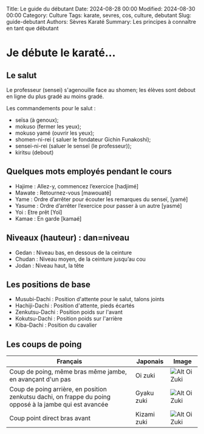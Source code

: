 Title: Le guide du débutant
Date: 2024-08-28 00:00
Modified: 2024-08-30 00:00
Category: Culture
Tags: karate, sevres, cos, culture, debutant
Slug: guide-debutant
Authors: Sèvres Karaté 
Summary: Les principes à connaître en tant que débutant

# Je débute le karaté...

## Le salut

Le professeur (sensei) s'agenouille face au shomen; les élèves sont debout en ligne du plus gradé au moins gradé.

Les commandements pour le salut :

- seïsa (à genoux);
- mokuso (fermer les yeux);
- mokuso yamé (ouvrir les yeux);
- shomen-ni-rei ( saluer le fondateur Gichin Funakoshi);
- sensei-ni-rei (saluer le senseï (le professeur));
- kiritsu (debout)

## Quelques mots employés pendant le cours

- Hajime : Allez-y, commencez l’exercice [hadjimé]
- Mawate : Retournez-vous [mawouaté]
- Yame : Ordre d’arrêter pour écouter les remarques du senseï, [yamé]
- Yasume : Ordre d’arrêter l’exercice pour passer à un autre [yasmé]
- Yoi : Etre prêt [Yoï]
- Kamae : En garde [kamaé]

## Niveaux (hauteur) : dan=niveau

- Gedan : Niveau bas, en dessous de la ceinture
- Chudan : Niveau moyen, de la ceinture jusqu’au cou 
- Jodan : Niveau haut, la tête

## Les positions de base

- Musubi-Dachi : Position d'attente pour le salut, talons joints 	
- Hachiji-Dachi : Position d'attente, pieds écartés 	
- Zenkutsu-Dachi : Position poids sur l'avant 	 	
- Kokutsu-Dachi : Position poids sur l'arrière 	 	
- Kiba-Dachi : Position du cavalier 	

## Les coups de poing

| Français                                                                                                 | Japonais | Image                                            |
|----------------------------------------------------------------------------------------------------------| -------- |--------------------------------------------------|
| Coup de poing, même bras même jambe, en avançant d'un pas                                                | Oi zuki | ![Alt Oi Zuki]({static}/images/oi-zuki.jpg)      |
| Coup de poing arrière, en position zenkutsu dachi, on frappe du poing opposé à la jambe qui est avancée  | Gyaku zuki | ![Alt Oi Zuki]({static}/images/gyaku-zuki.jpg)   |
| Coup point direct bras avant                                                                             | Kizami zuki | ![Alt Oi Zuki]({static}/images/kizami-zuki.jpg)  |
